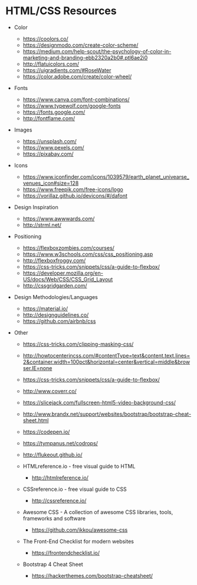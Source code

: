 # HTML/CSS Resources

* Color

  * https://coolors.co/
  * https://designmodo.com/create-color-scheme/
  * https://medium.com/help-scout/the-psychology-of-color-in-marketing-and-branding-ebb2320a2b0#.ptl6ae2i0
  * http://flatuicolors.com/
  * https://uigradients.com/#RoseWater
  * https://color.adobe.com/create/color-wheel/

* Fonts

  * https://www.canva.com/font-combinations/
  * https://www.typewolf.com/google-fonts
  * https://fonts.google.com/
  * http://fontflame.com/

* Images

  * https://unsplash.com/
  * https://www.pexels.com/
  * https://pixabay.com/

* Icons

  * https://www.iconfinder.com/icons/1039579/earth_planet_univearse_venues_icon#size=128
  * https://www.freepik.com/free-icons/logo
  * https://vorillaz.github.io/devicons/#/dafont

* Design Inspiration

  * https://www.awwwards.com/
  * http://strml.net/

* Positioning

  * https://flexboxzombies.com/courses/
  * https://www.w3schools.com/css/css_positioning.asp
  * http://flexboxfroggy.com/
  * https://css-tricks.com/snippets/css/a-guide-to-flexbox/
  * https://developer.mozilla.org/en-US/docs/Web/CSS/CSS_Grid_Layout
  * http://cssgridgarden.com/

* Design Methodologies/Languages

  * https://material.io/
  * http://designguidelines.co/
  * https://github.com/airbnb/css

* Other

  * https://css-tricks.com/clipping-masking-css/

  * http://howtocenterincss.com/#contentType=text&content.text.lines=2&container.width=100pct&horizontal=center&vertical=middle&browser.IE=none

  * https://css-tricks.com/snippets/css/a-guide-to-flexbox/

  * http://www.coverr.co/
  * https://slicejack.com/fullscreen-html5-video-background-css/

  * http://www.brandx.net/support/websites/bootstrap/bootstrap-cheat-sheet.html

  * https://codepen.io/

  * https://tympanus.net/codrops/
  * http://flukeout.github.io/

  * HTMLreference.io - free visual guide to HTML
    * http://htmlreference.io/

  * CSSreference.io - free visual guide to CSS
    * http://cssreference.io/

  * Awesome CSS - A collection of awesome CSS libraries, tools, frameworks and software
    * https://github.com/ikkou/awesome-css

  * The Front-End Checklist for modern websites
    * https://frontendchecklist.io/

  * Bootstrap 4 Cheat Sheet
    * https://hackerthemes.com/bootstrap-cheatsheet/